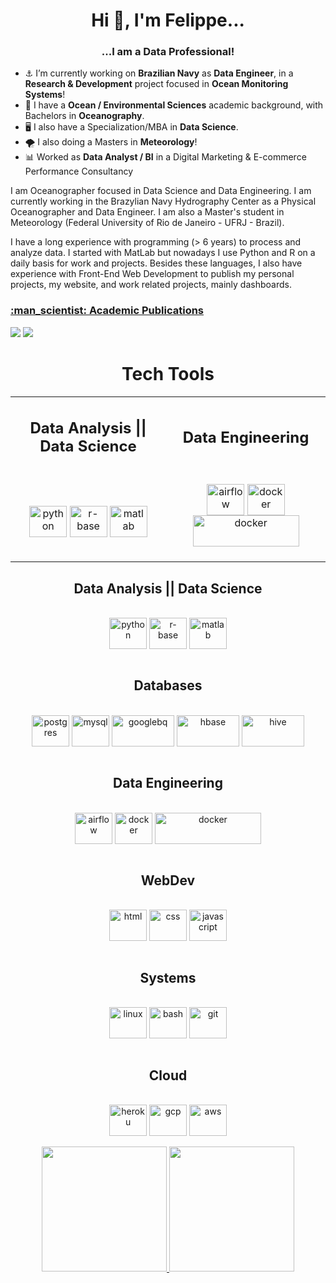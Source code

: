<h1 align="center">Hi 👋, I'm Felippe...</h1>
<h3 align="center">...I am a Data Professional!</h3>

- :anchor: I’m currently working on **Brazilian Navy** as **Data Engineer**, in a **Research & Development** project focused in **Ocean Monitoring Systems**!
- :ocean: I have a **Ocean / Environmental Sciences** academic background, with Bachelors in **Oceanography**.
- :desktop_computer: I also have a Specialization/MBA in **Data Science**.
- :tornado: I also doing a Masters in **Meteorology**!
- :bar_chart: Worked as **Data Analyst / BI** in a Digital Marketing & E-commerce Performance Consultancy


I am Oceanographer focused in Data Science and Data Engineering. I am currently working in the Brazylian Navy Hydrography Center as a Physical Oceanographer and Data Engineer. I am also a Master's student in Meteorology (Federal University of Rio de Janeiro - UFRJ - Brazil).

I have a long experience with programming (> 6 years) to process and analyze data. I started with MatLab but nowadays I use Python and R on a daily basis for work and projects. Besides these languages, I also have experience with Front-End Web Development to publish my personal projects, my website, and work related projects, mainly dashboards.   

<h3 align="left">
<a href=https://ocfgaldino.github.io/#publications> :man_scientist: Academic Publications
</a>
</h3>


<div> 
  <a href = "mailto:ocfgaldino@gmail.com"><img src="https://img.shields.io/badge/-ocfgaldino@gmail.com-%23333?style=for-the-badge&logo=gmail&logoColor=white" target="_blank"></a>
  <a href="https://www.linkedin.com/in/felippe-galdino-silva-891754136/" target="_blank"><img src="https://img.shields.io/badge/-LinkedIn-%230077B5?style=for-the-badge&logo=linkedin&logoColor=white" target="_blank"></a> 

</div>

<div>
  <h1 align="center">Tech Tools</h1>
  
  <table>
  <tr>
    <td><h2 align="center">Data Analysis || Data Science</h2></td>
     <td><h2 align="center">Data Engineering</h2></td>
  </tr>
  <tr>
    <td> 
    <div align="center"><br>
         <img align="center" alt="python"  height="50" width="60" src="https://cdn.jsdelivr.net/gh/devicons/devicon/icons/python/python-original-wordmark.svg" />
   <img align="center" alt="r-base"  height="50" width="60" src="https://cdn.jsdelivr.net/gh/devicons/devicon/icons/r/r-original.svg" />
   <img align="center" alt="matlab"  height="50" width="60" src="https://cdn.jsdelivr.net/gh/devicons/devicon/icons/matlab/matlab-original.svg" />
     </div></td>
    <td>  <div align="center"><br>
     <img align="center" alt="airflow"  height="50" width="60" src="https://www.svgrepo.com/show/353380/airflow.svg" />
     <img align="center" alt="docker"  height="50" width="60" src="https://cdn.worldvectorlogo.com/logos/docker.svg"/>
     <img align="center" alt="docker"  height="50" width="170" src="https://upload.wikimedia.org/wikipedia/commons/thumb/0/0e/Hadoop_logo.svg/664px-Hadoop_logo.svg.png?20130221043911"/>
    </div><br></td>
  </tr>
 </table>
  
  
  <h2 align="center">Data Analysis || Data Science</h2>
    <div align="center"><br>
         <img align="center" alt="python"  height="50" width="60" src="https://cdn.jsdelivr.net/gh/devicons/devicon/icons/python/python-original-wordmark.svg" />
   <img align="center" alt="r-base"  height="50" width="60" src="https://cdn.jsdelivr.net/gh/devicons/devicon/icons/r/r-original.svg" />
   <img align="center" alt="matlab"  height="50" width="60" src="https://cdn.jsdelivr.net/gh/devicons/devicon/icons/matlab/matlab-original.svg" />
     </div><br>
  <h2 align="center">Databases</h2>
  <div align="center"><br>
     <img align="center" alt="postgres"  height="50" width="60" src="https://cdn.jsdelivr.net/gh/devicons/devicon/icons/postgresql/postgresql-original-wordmark.svg" />
   <img align="center" alt="mysql"  height="50" width="60" src="https://cdn.jsdelivr.net/gh/devicons/devicon/icons/mysql/mysql-original-wordmark.svg"/>
   <img align="center" alt="googlebq"  height="50" width="100" src="https://www.vectorlogo.zone/logos/google_bigquery/google_bigquery-ar21.svg"/>
   <img align="center" alt="hbase"  height="50" width="100" src="https://cdn.worldvectorlogo.com/logos/apache-hbase-logo.svg"/>
   <img align="center" alt="hive"  height="50" width="100" src="https://www.vectorlogo.zone/logos/apache_hive/apache_hive-ar21.svg"/>
    </div><br>
      <h2 align="center">Data Engineering</h2>
  <div align="center"><br>
     <img align="center" alt="airflow"  height="50" width="60" src="https://www.svgrepo.com/show/353380/airflow.svg" />
     <img align="center" alt="docker"  height="50" width="60" src="https://cdn.worldvectorlogo.com/logos/docker.svg"/>
     <img align="center" alt="docker"  height="50" width="170" src="https://upload.wikimedia.org/wikipedia/commons/thumb/0/0e/Hadoop_logo.svg/664px-Hadoop_logo.svg.png?20130221043911"/>
    </div><br>
  <h2 align="center">WebDev</h2>
  <!--   web -->
  <div align="center"><br>
   <img align="center" alt="html"  height="50" width="60" src="https://cdn.jsdelivr.net/gh/devicons/devicon/icons/html5/html5-original-wordmark.svg" />
   <img align="center" alt="css"  height="50" width="60" src="https://cdn.jsdelivr.net/gh/devicons/devicon/icons/css3/css3-original-wordmark.svg" />
   <img align="center" alt="javascript"  height="50" width="60" src="https://cdn.jsdelivr.net/gh/devicons/devicon/icons/javascript/javascript-original.svg" />
    </div><br>
  <h2 align="center">Systems</h2>
  <div align="center"><br>
    <img align="center" alt="linux"  height="50" width="60" src="https://cdn.jsdelivr.net/gh/devicons/devicon/icons/linux/linux-original.svg" />
  <img align="center" alt="bash"  height="50" width="60" src="https://cdn.jsdelivr.net/gh/devicons/devicon/icons/bash/bash-original.svg" />
  <img align="center" alt="git"  height="50" width="60" src="https://cdn.jsdelivr.net/gh/devicons/devicon/icons/git/git-original-wordmark.svg" />
  </div><br>
    <h2 align="center">Cloud</h2>
  <div align="center"><br>
   <img align="center" alt="heroku"  height="50" width="60" src="https://cdn.jsdelivr.net/gh/devicons/devicon/icons/heroku/heroku-original-wordmark.svg" />
  <img align="center" alt="gcp"  height="50" width="60" src="https://cdn.jsdelivr.net/gh/devicons/devicon/icons/googlecloud/googlecloud-original-wordmark.svg" />
  <img align="center" alt="aws"  height="50" width="60" src="https://cdn.jsdelivr.net/gh/devicons/devicon/icons/amazonwebservices/amazonwebservices-original-wordmark.svg" />
  </div><br>
</div>

<div align="center">
  <a href="https://github.com/ocfgaldino">
    <img height="200em" src="https://github-readme-stats.vercel.app/api?username=ocfgaldino&count_private=true&include_all_commits=true&show_icons=true&theme=dark&hide_border=false&show_owner=true"/>
    <img height="200em" src="https://github-readme-stats.vercel.app/api/top-langs/?username=ocfgaldino&theme=dark&hide_border=false&&layout=compact&langs_count=10&&exclude_repo=ocfgaldino.github.io"/>
  </a>
</div>
